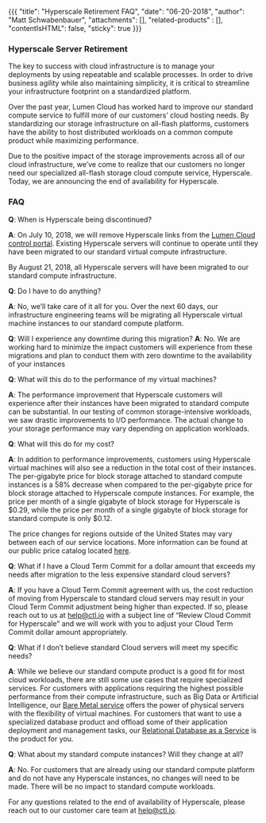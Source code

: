 {{{
"title": "Hyperscale Retirement FAQ",
"date": "06-20-2018",
"author": "Matt Schwabenbauer",
"attachments": [],
"related-products" : [],
"contentIsHTML": false,
"sticky": true
}}}

### Hyperscale Server Retirement
The key to success with cloud infrastructure is to manage your deployments by using repeatable and scalable processes. In order to drive business agility while also maintaining simplicity, it is critical to streamline your infrastructure footprint on a standardized platform.

Over the past year, Lumen Cloud has worked hard to improve our standard compute service to fulfill more of our customers’ cloud hosting needs. By standardizing our storage infrastructure on all-flash platforms, customers have the ability to host distributed workloads on a common compute product while maximizing performance.

Due to the positive impact of the storage improvements across all of our cloud infrastructure, we’ve come to realize that our customers no longer need our specialized all-flash storage cloud compute service, Hyperscale. Today, we are announcing the end of availability for Hyperscale.

### FAQ

**Q**: When is Hyperscale being discontinued?

**A**: On July 10, 2018, we will remove Hyperscale links from the [Lumen Cloud control portal](https://control.ctl.io/). Existing Hyperscale servers will continue to operate until they have been migrated to our standard virtual compute infrastructure.

By August 21, 2018, all Hyperscale servers will have been migrated to our standard compute infrastructure.

**Q**: Do I have to do anything?

**A**: No, we’ll take care of it all for you. Over the next 60 days, our infrastructure engineering teams will be migrating all Hyperscale virtual machine instances to our standard compute platform.  

**Q**: Will I experience any downtime during this migration?
**A**: No. We are working hard to minimize the impact customers will experience from these migrations and plan to conduct them with zero downtime to the availability of your instances

**Q**: What will this do to the performance of my virtual machines?

**A**: The performance improvement that Hyperscale customers will experience after their instances have been migrated to standard compute can be substantial. In our testing of common storage-intensive workloads, we saw drastic improvements to I/O performance. The actual change to your storage performance may vary depending on application workloads.

**Q**: What will this do for my cost?

**A**: In addition to performance improvements, customers using Hyperscale virtual machines will also see a reduction in the total cost of their instances. The per-gigabyte price for block storage attached to standard compute instances is a 58% decrease when compared to the per-gigabyte price for block storage attached to Hyperscale compute instances. For example, the price per month of a single gigabyte of block storage for Hyperscale is $0.29, while the price per month of a single gigabyte of block storage for standard compute is only $0.12.

The price changes for regions outside of the United States may vary between each of our service locations. More information can be found at our public price catalog located [here](https://www.ctl.io/pricing/).

**Q**: What if I have a Cloud Term Commit for a dollar amount that exceeds my needs after migration to the less expensive standard cloud servers?

**A**: If you have a Cloud Term Commit agreement with us, the cost reduction of moving from Hyperscale to standard cloud servers may result in your Cloud Term Commit adjustment being higher than expected. If so, please reach out to us at help@ctl.io with a subject line of “Review Cloud Commit for Hyperscale” and we will work with you to adjust your Cloud Term Commit dollar amount appropriately.

**Q**: What if I don’t believe standard Cloud servers will meet my specific needs?

**A**: While we believe our standard compute product is a good fit for most cloud workloads, there are still some use cases that require specialized services. For customers with applications requiring the highest possible performance from their compute infrastructure, such as Big Data or Artificial Intelligence, our [Bare Metal service](https://www.ctl.io/bare-metal/) offers the power of physical servers with the flexibility of virtual machines. For customers that want to use a specialized database product and offload some of their application deployment and management tasks, our [Relational Database as a Service](https://www.ctl.io/relational-database/) is the product for you.

**Q**: What about my standard compute instances? Will they change at all?

**A**: No. For customers that are already using our standard compute platform and do not have any Hyperscale instances, no changes will need to be made. There will be no impact to standard compute workloads.

For any questions related to the end of availability of Hyperscale, please reach out to our customer care team at [help@ctl.io](mailto:help@ctl.io).
